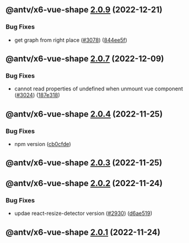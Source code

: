 ## @antv/x6-vue-shape [2.0.9](https://github.com/antvis/x6/compare/@antv/x6-vue-shape@2.0.8...@antv/x6-vue-shape@2.0.9) (2022-12-21)

### Bug Fixes

- get graph from right place ([#3078](https://github.com/antvis/x6/issues/3078)) ([844ee5f](https://github.com/antvis/x6/commit/844ee5fa043cbcd788ec1693f88576e797426228))

## @antv/x6-vue-shape [2.0.7](https://github.com/antvis/x6/compare/@antv/x6-vue-shape@2.0.6...@antv/x6-vue-shape@2.0.7) (2022-12-09)

### Bug Fixes

- cannot read properties of undefined when unmount vue component ([#3024](https://github.com/antvis/x6/issues/3024)) ([187e318](https://github.com/antvis/x6/commit/187e318aee8622591781d3b8fc45d72a4d54a989))

## @antv/x6-vue-shape [2.0.4](https://github.com/antvis/x6/compare/@antv/x6-vue-shape@2.0.3...@antv/x6-vue-shape@2.0.4) (2022-11-25)

### Bug Fixes

- npm version ([cb0cfde](https://github.com/antvis/x6/commit/cb0cfdeb4dbe8858569e6899db08ccb9ab8ba4e7))

## @antv/x6-vue-shape [2.0.3](https://github.com/antvis/x6/compare/@antv/x6-vue-shape@2.0.2...@antv/x6-vue-shape@2.0.3) (2022-11-25)

## @antv/x6-vue-shape [2.0.2](https://github.com/antvis/x6/compare/@antv/x6-vue-shape@2.0.1...@antv/x6-vue-shape@2.0.2) (2022-11-24)

### Bug Fixes

- updae react-resize-detector version ([#2930](https://github.com/antvis/x6/issues/2930)) ([d6ae519](https://github.com/antvis/x6/commit/d6ae5199c00be6429a828f537b194adddd2b6aeb))

## @antv/x6-vue-shape [2.0.1](https://github.com/antvis/x6/compare/@antv/x6-vue-shape@2.0.0...@antv/x6-vue-shape@2.0.1) (2022-11-24)
